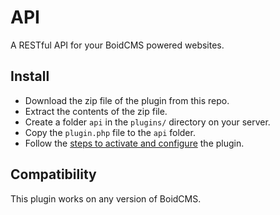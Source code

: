 # API
A RESTful API for your BoidCMS powered websites.

## Install
- Download the zip file of the plugin from this repo.
- Extract the contents of the zip file.
- Create a folder `api` in the `plugins/` directory on your server.
- Copy the `plugin.php` file to the `api` folder.
- Follow the [steps to activate and configure](https://boidcms.github.io/#/plugins/configure) the plugin.


## Compatibility
This plugin works on any version of BoidCMS.




